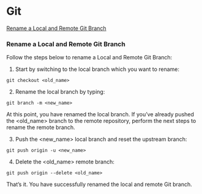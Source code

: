 # Git

[Rename a Local and Remote Git Branch](#rename-a-local-and-remote-git-branch)

### Rename a Local and Remote Git Branch

Follow the steps below to rename a Local and Remote Git Branch:

1. Start by switching to the local branch which you want to rename:

`git checkout <old_name>`

2. Rename the local branch by typing:

`git branch -m <new_name>`

At this point, you have renamed the local branch.
If you’ve already pushed the <old_name> branch to the remote repository, 
perform the next steps to rename the remote branch.

3. Push the <new_name> local branch and reset the upstream branch:

`git push origin -u <new_name>`

4. Delete the <old_name> remote branch:

`git push origin --delete <old_name>`

That’s it. You have successfully renamed the local and remote Git branch.